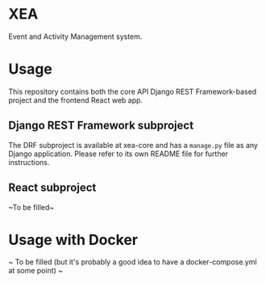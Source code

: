 XEA
===

Event and Activity Management system.


Usage
=====

This repository contains both the core API Django REST Framework-based
project and the frontend React web app.

Django REST Framework subproject
--------------------------------

The DRF subproject is available at xea-core and has a `manage.py` file
as any Django application. Please refer to its own README file for
further instructions.


React subproject
----------------

~To be filled~


Usage with Docker
=================

~ To be filled (but it's probably a good idea to have a
docker-compose.yml at some point) ~

